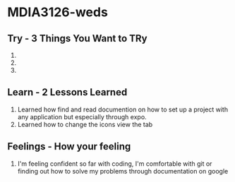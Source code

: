# MDIA3126-weds

## Try - 3 Things You Want to TRy

1.
2.
3.

## Learn - 2 Lessons Learned

1. Learned how find and read documention on how to set up a project with any application but especially through expo. 
2. Learned how to change the icons view the tab

## Feelings - How your feeling

1. I'm feeling confident so far with coding, I'm comfortable with git or finding out how to solve my problems through documentation on google
